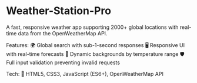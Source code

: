 # Weather-Station-Pro

A fast, responsive weather app supporting 2000+ global locations with real-time data from the OpenWeatherMap API.

Features:
🌍 Global search with sub-1-second responses
🖥️ Responsive UI with real-time forecasts
🎨 Dynamic backgrounds by temperature range
🛡️ Full input validation preventing invalid requests

Tech:
🧩 HTML5, CSS3, JavaScript (ES6+), OpenWeatherMap API
